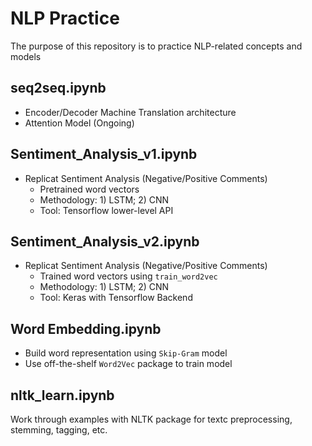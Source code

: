 # NLP Practice
The purpose of this repository is to practice NLP-related concepts and models 

## seq2seq.ipynb
- Encoder/Decoder Machine Translation architecture
- Attention Model (Ongoing)

## Sentiment_Analysis_v1.ipynb
- Replicat Sentiment Analysis (Negative/Positive Comments)
  - Pretrained word vectors
  - Methodology: 1) LSTM; 2) CNN 
  - Tool: Tensorflow lower-level API

## Sentiment_Analysis_v2.ipynb
- Replicat Sentiment Analysis (Negative/Positive Comments)
  - Trained word vectors using `train_word2vec`
  - Methodology: 1) LSTM; 2) CNN 
  - Tool: Keras with Tensorflow Backend

## Word Embedding.ipynb
- Build word representation using `Skip-Gram` model
- Use off-the-shelf `Word2Vec` package to train model

## nltk_learn.ipynb
Work through examples with NLTK package for textc preprocessing, stemming, tagging, etc.
